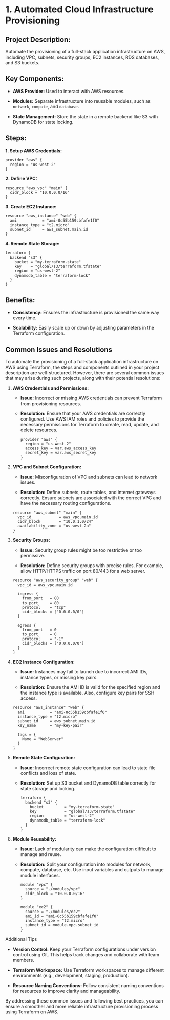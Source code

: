 <h1>1. Automated Cloud Infrastructure Provisioning</h1>


<h2>Project Description:</h2>

Automate the provisioning of a full-stack application infrastructure on AWS, including VPC, subnets, security groups, EC2 instances, RDS databases, and S3 buckets.


<h2>Key Components:</h2>

- **AWS Provider:** Used to interact with AWS resources.

- **Modules:** Separate infrastructure into reusable modules, such as `network`, `compute`, and `database`.

- **State Management:** Store the state in a remote backend like S3 with DynamoDB for state locking.


<h2>Steps:</h2>

**1. Setup AWS Credentials:**
   
   ```hcl
   provider "aws" {
     region = "us-west-2"
   }
   ```

**2. Define VPC:**
  
   ```hcl
   resource "aws_vpc" "main" {
     cidr_block = "10.0.0.0/16"
   }
   ```

 **3. Create EC2 Instance:**
 
   ```hcl
   resource "aws_instance" "web" {
     ami           = "ami-0c55b159cbfafe1f0"
     instance_type = "t2.micro"
     subnet_id     = aws_subnet.main.id
   }
   ```

**4. Remote State Storage:**
 
   ```hcl
   terraform {
     backend "s3" {
       bucket = "my-terraform-state"
       key    = "global/s3/terraform.tfstate"
       region = "us-west-2"
       dynamodb_table = "terraform-lock"
     }
   }
   ```


<h2>Benefits:</h2>

- **Consistency:** Ensures the infrastructure is provisioned the same way every time.

- **Scalability:** Easily scale up or down by adjusting parameters in the Terraform configuration.



<h2>Common Issues and Resolutions</h2>


To automate the provisioning of a full-stack application infrastructure on AWS using Terraform, the steps and components outlined in your project description are well-structured. 
However, there are several common issues that may arise during such projects, along with their potential resolutions:


1. **AWS Credentials and Permissions:**
   
   - **Issue:** Incorrect or missing AWS credentials can prevent Terraform from provisioning resources.
 
   - **Resolution:** Ensure that your AWS credentials are correctly configured. Use AWS IAM roles and policies to provide the necessary permissions for Terraform to create, read, update, and delete resources.


     ```hcl
     provider "aws" {
       region = "us-west-2"
       access_key = var.aws_access_key
       secret_key = var.aws_secret_key
     }
     ```


2. **VPC and Subnet Configuration:**

    - **Issue:** Misconfiguration of VPC and subnets can lead to network issues.

    - **Resolution:** Define subnets, route tables, and internet gateways correctly. Ensure subnets are associated with the correct VPC and have the necessary routing configurations.


     ```hcl
     resource "aws_subnet" "main" {
       vpc_id            = aws_vpc.main.id
       cidr_block        = "10.0.1.0/24"
       availability_zone = "us-west-2a"
     }
     ```


3. **Security Groups:**

    - **Issue:** Security group rules might be too restrictive or too permissive.

    - **Resolution:** Define security groups with precise rules. For example, allow HTTP/HTTPS traffic on port 80/443 for a web server.


     ```hcl
     resource "aws_security_group" "web" {
       vpc_id = aws_vpc.main.id

       ingress {
         from_port   = 80
         to_port     = 80
         protocol    = "tcp"
         cidr_blocks = ["0.0.0.0/0"]
       }

       egress {
         from_port   = 0
         to_port     = 0
         protocol    = "-1"
         cidr_blocks = ["0.0.0.0/0"]
       }
     }
     ```


4. **EC2 Instance Configuration:**

    - **Issue:** Instances may fail to launch due to incorrect AMI IDs, instance types, or missing key pairs.

    - **Resolution:** Ensure the AMI ID is valid for the specified region and the instance type is available. Also, configure key pairs for SSH access.


     ```hcl
     resource "aws_instance" "web" {
       ami           = "ami-0c55b159cbfafe1f0"
       instance_type = "t2.micro"
       subnet_id     = aws_subnet.main.id
       key_name      = "my-key-pair"

       tags = {
         Name = "WebServer"
       }
     }
     ```


5. **Remote State Configuration:**
 
   - **Issue:** Incorrect remote state configuration can lead to state file conflicts and loss of state.

   - **Resolution:** Set up S3 bucket and DynamoDB table correctly for state storage and locking.


     ```hcl
     terraform {
       backend "s3" {
         bucket         = "my-terraform-state"
         key            = "global/s3/terraform.tfstate"
         region         = "us-west-2"
         dynamodb_table = "terraform-lock"
       }
     }
     ```


6. **Module Reusability:**
   
   - **Issue:** Lack of modularity can make the configuration difficult to manage and reuse.
   
   - **Resolution:** Split your configuration into modules for network, compute, database, etc. Use input variables and outputs to manage module interfaces.


     ```hcl
     module "vpc" {
       source = "./modules/vpc"
       cidr_block = "10.0.0.0/16"
     }

     module "ec2" {
       source = "./modules/ec2"
       ami_id = "ami-0c55b159cbfafe1f0"
       instance_type = "t2.micro"
       subnet_id = module.vpc.subnet_id
     }
     ```


Additional Tips

- **Version Control:** Keep your Terraform configurations under version control using Git. This helps track changes and collaborate with team members.

- **Terraform Workspace:** Use Terraform workspaces to manage different environments (e.g., development, staging, production).

- **Resource Naming Conventions:** Follow consistent naming conventions for resources to improve clarity and manageability.

By addressing these common issues and following best practices, you can ensure a smoother and more reliable infrastructure provisioning process using Terraform on AWS.
